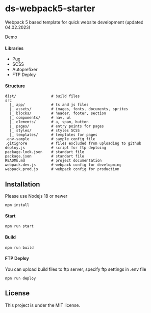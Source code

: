 # ds-webpack5-starter

Webpack 5 based template for quick website development (updated 04.02.2023)

[Demo](https://shkredovdmitriy.github.io/ds-webpack5-starter/)

#### Libraries

- Pug
- SCSS
- Autoprefixer
- FTP Deploy

#### Structure

```
dist/                # build files
src
  |_ app/            # ts and js files
  |_ assets/         # images, fonts, documents, sprites
  |_ blocks/         # header, footer, section
  |_ components/     # nav, ul
  |_ elements/       # a, span, button
  |_ pages/          # entry points for pages
  |_ styles/         # styles SCSS
  |_ templates/      # templates for pages
.env-sample          # sample config file
.gitignore           # files excluded from uploading to github
deploy.js            # script for ftp deploing
package-lock.json    # standart file
package.json         # standart file
README.md            # project documentation
webpack.dev.js       # webpack config for developming
webpack.prod.js      # webpack config for production
```

## Installation

Please use Nodejs 18 or newer

```
npm install
```

#### Start

```
npm run start
```

#### Build

```
npm run build
```

#### FTP Deploy

You can upload build files to ftp server, specify ftp settings in .env file

```
npm run deploy
```

## License

This project is under the MIT license.
